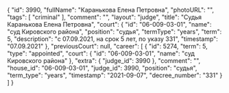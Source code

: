 {
    "id": 3990,
    "fullName": "Каранькова Елена Петровна",
    "photoURL": "",
    "tags": [
        "criminal"
    ],
    "comment": "",
    "layout": "judge",
    "title": "Судья Каранькова Елена Петровна",
    "court": {
        "id": "06-009-03-01",
        "name": "суд Кировского района",
        "position": "судья",
        "termType": "years",
        "term": 5,
        "description": "c 07.09.2021, на срок 5 лет, по указу 331",
        "timestamp": "07.09.2021"
    },
    "previousCourt": null,
    "career": [
        {
            "id": 5274,
            "term": 5,
            "type": "appointed",
            "court": {
                "id": "06-009-03-01",
                "name": "суд Кировского района"
            },
            "extra": {
                "judge_id": 3990
            },
            "comment": "",
            "house_id": "06-009-03-01",
            "judge_id": 3990,
            "position": "судья",
            "term_type": "years",
            "timestamp": "2021-09-07",
            "decree_number": "331"
        }
    ]
}
